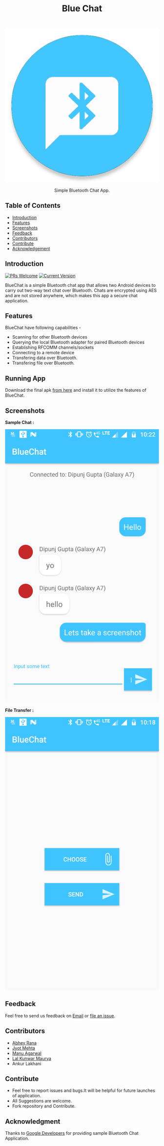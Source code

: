 <h1 align="center"> Blue Chat </h1> <br>
<p align="center">
  <a href="https://github.com/mkfeuhrer/JarvisBot">
    <img alt="Bluetooth Chat app" title="Blue Chat" src="https://raw.githubusercontent.com/Abhey/BlueChat/master/app/src/main/res/drawable/icon.png?token=AQ8RNbqYhjscZNqUMUFhNwRVKx1lKfaFks5a4qPbwA%3D%3D" width="550">
  </a>
</p>
<p align="center">
  Simple Bluetooth Chat App.
</p>

## Table of Contents

- [Introduction](#introduction)
- [Features](#features)
- [Screenshots](#screenshots)
- [Feedback](#feedback)
- [Contributors](#contributors)
- [Contribute](#contribute)
- [Acknowledgement](#acknowledgment)

## Introduction

[![PRs Welcome](https://img.shields.io/badge/PRs-welcome-brightgreen.svg?style=flat-square)](http://makeapullrequest.com)
[![Current Version](https://img.shields.io/badge/version-1.0-green.svg)](https://github.com/Abhey/BlueChat)

BlueChat is a simple Bluetooth chat app that allows two Android devices to carry out two-way text chat over Bluetooth. Chats are encrypted using AES and are not stored anywhere, which makes this app a secure chat application. 

## Features

BlueChat have following capabilities - 

* Scanning for other Bluetooth devices
* Querying the local Bluetooth adapter for paired Bluetooth devices
* Establishing RFCOMM channels/sockets
* Connecting to a remote device
* Transfering data over Bluetooth.
* Transfering file over Bluetooth.

## Running App

Download the final apk [from here](https://github.com/Abhey/BlueChat/releases/tag/1.0) and install it to utilize the features of BlueChat.

## Screenshots

<strong> Sample Chat :</strong> 
<p align="center">
  <img src = "https://raw.githubusercontent.com/Abhey/BlueChat/master/Screenshot_20180420-102208.png?token=AQ8RNe5ottkAtc5ysobxCVL5RIIqGSuGks5a4q4xwA%3D%3D">
</p>

<strong> File Transfer :</strong>
<p align="center">
  <img src = "https://raw.githubusercontent.com/Abhey/BlueChat/master/Screenshot_20180420-101852.png?token=AQ8RNU1wIHPgCmi1Kg49wpq6Hm6LWxaRks5a4q5VwA%3D%3D">
</p>

## Feedback

Feel free to send us feedback on [Email](mailto:abhey.mnnit@gmail.com) or [file an issue](https://github.com/Abhey/BlueChat).

## Contributors

<ul>
  <li> <a href="https://github.com/Abhey">Abhey Rana</a></li>
  <li> <a href="https://github.com/jashme">Jyot Mehta</a></li>
  <li> <a href="https://github.com/phantom-rush">Manu Agarwal</a></li>
  <li> <a href="https://github.com/Kunwar1997">Lal Kunwar Maurya</a></li>
  <li> Ankur Lakhani </li>
</ul>

## Contribute

<ul>
  <li>Feel free to report issues and bugs.It will be helpful for future launches of application.</li>
  <li>All Suggestions are welcome.</li>
  <li>Fork repository and Contribute.</li>
</ul>

## Acknowledgment

Thanks to [Google Developers](https://developer.android.com/samples/BluetoothChat/index.html) for providing sample Bluetooth Chat Application.
